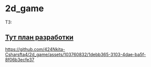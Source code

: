 # 2d_game


ТЗ:<h2><a href="https://docs.google.com/document/d/1RBibKJcrkw1vvHGlfT9kAvqtA5QIZd84NIqyDw38m6g/edit?usp=sharing">Тут план разработки</a></h2>


https://github.com/424Nkita-Csharsfta4/2d_game/assets/103760832/1debb365-3103-4dae-ba5f-8f06b3ecfe37


